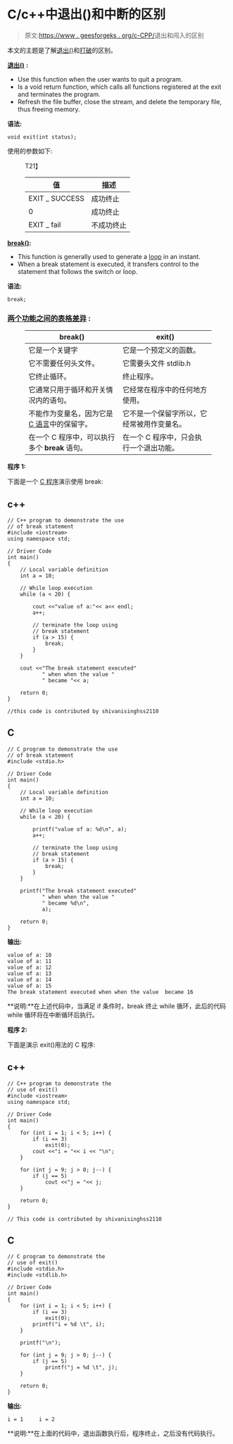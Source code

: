 # C/c++中退出()和中断的区别

> 原文:[https://www . geesforgeks . org/c-CPP/](https://www.geeksforgeeks.org/difference-between-exit-and-break-in-c-cpp/)退出和闯入的区别

本文的主题是了解[退出()](https://www.geeksforgeeks.org/exit-vs-_exit-c-cpp/)和[打破](https://www.geeksforgeeks.org/break-statement-cc/)的区别。

[**退出()**](https://www.geeksforgeeks.org/exit-vs-_exit-c-cpp/) **:**

*   Use this function when the user wants to quit a program.
*   Is a void return function, which calls all functions registered at the exit and terminates the program.
*   Refresh the file buffer, close the stream, and delete the temporary file, thus freeing memory.

**语法:**

```
void exit(int status);
```

使用的参数如下:

<figure class="table">T21】

| **值** | **描述** |
| --- | --- |
| EXIT _ SUCCESS | 成功终止 |
| 0 | 成功终止 |
| EXIT _ fail | 不成功终止 |

</figure>

[**break()**](https://www.geeksforgeeks.org/break-statement-cc/)**:**

*   This function is generally used to generate a [loop](https://www.geeksforgeeks.org/loops-in-c-and-cpp/) in an instant.
*   When a break statement is executed, it transfers control to the statement that follows the switch or loop.

**语法:**

```
break;
```

### **<u>两个功能之间的表格差异</u> :**

<figure class="table">

| **break()** | **exit()** |
| --- | --- |
| 它是一个关键字 | 它是一个预定义的函数。 |
| 它不需要任何头文件。 | 它需要头文件 stdlib.h |
| 它终止循环。 | 终止程序。 |
| 它通常只用于循环和开关情况内的语句。 | 它经常在程序中的任何地方使用。 |
| 不能作为变量名，因为它是 [C 语言](https://www.geeksforgeeks.org/c-language-set-1-introduction/)中的保留字。 | 它不是一个保留字所以，它经常被用作变量名。 |
| 在一个 C 程序中，可以执行多个 **break** 语句。 | 在一个 C 程序中，只会执行一个退出功能。 |

</figure>

**程序 1:**

下面是一个 [C 程序](https://www.geeksforgeeks.org/c/)演示使用 break:

## c++

```
// C++ program to demonstrate the use
// of break statement
#include <iostream>
using namespace std;

// Driver Code
int main()
{
    // Local variable definition
    int a = 10;

    // While loop execution
    while (a < 20) {

        cout <<"value of a:"<< a<< endl;
        a++;

        // terminate the loop using
        // break statement
        if (a > 15) {
            break;
        }
    }

    cout <<"The break statement executed"
           " when when the value "
           " became "<< a;

    return 0;
}

//this code is contributed by shivanisinghss2110
```

## C

```
// C program to demonstrate the use
// of break statement
#include <stdio.h>

// Driver Code
int main()
{
    // Local variable definition
    int a = 10;

    // While loop execution
    while (a < 20) {

        printf("value of a: %d\n", a);
        a++;

        // terminate the loop using
        // break statement
        if (a > 15) {
            break;
        }
    }

    printf("The break statement executed"
           " when when the value "
           " became %d\n",
           a);

    return 0;
}
```

**输出:**

```
value of a: 10
value of a: 11
value of a: 12
value of a: 13
value of a: 14
value of a: 15
The break statement executed when when the value  became 16
```

**说明:**在上述代码中，当满足 if 条件时，break 终止 while 循环，此后的代码 while 循环将在中断循环后执行。

**程序 2:**

下面是演示 exit()用法的 C 程序:

## c++

```
// C++ program to demonstrate the
// use of exit()
#include <iostream>
using namespace std;

// Driver Code
int main()
{
    for (int i = 1; i < 5; i++) {
        if (i == 3)
            exit(0);
        cout <<"i = "<< i << "\n";
    }

    for (int j = 9; j > 0; j--) {
        if (j == 5)
            cout <<"j = "<< j;
    }

    return 0;
}

// This code is contributed by shivanisinghss2110
```

## C

```
// C program to demonstrate the
// use of exit()
#include <stdio.h>
#include <stdlib.h>

// Driver Code
int main()
{
    for (int i = 1; i < 5; i++) {
        if (i == 3)
            exit(0);
        printf("i = %d \t", i);
    }

    printf("\n");

    for (int j = 9; j > 0; j--) {
        if (j == 5)
            printf("j = %d \t", j);
    }

    return 0;
}
```

**输出:**

```
i = 1     i = 2
```

**说明:**在上面的代码中，退出函数执行后，程序终止，之后没有代码执行。